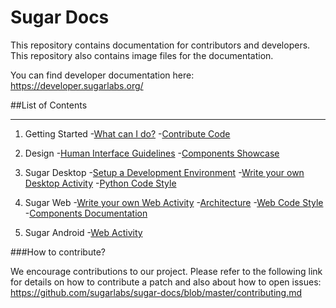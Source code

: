# Sugar Docs

This repository contains documentation for contributors and 
developers. This repository also contains image files for 
the documentation.

You can find developer documentation here:
https://developer.sugarlabs.org/

##List of Contents
___

1. Getting Started
  -[What can I do?](https://developer.sugarlabs.org/what-can-i-do.md.html)
  -[Contribute Code](https://developer.sugarlabs.org/contributing.md.html)

2. Design
  -[Human Interface Guidelines](https://developer.sugarlabs.org/HIG.md.html)
  -[Components Showcase](http://sugarlabs.github.io/sugar-web-samples/)
  
3. Sugar Desktop
  -[Setup a Development Environment](https://developer.sugarlabs.org/dev-environment.md.html)
  -[Write your own Desktop Activity](https://developer.sugarlabs.org/desktop-activity.md.html)
  -[Python Code Style](https://developer.sugarlabs.org/python-style.md.html)
  
4. Sugar Web
  -[Write your own Web Activity](https://developer.sugarlabs.org/web-activity.md.html)
  -[Architecture](https://developer.sugarlabs.org/web-architecture.md.html)
  -[Web Code Style](https://developer.sugarlabs.org/web-style.md.html)
  -[Components Documentation](https://developer.sugarlabs.org/sugar-web/README.md.html)
  
5. Sugar Android
  -[Web Activity](https://developer.sugarlabs.org/android.md.html)

###How to contribute?

We encourage contributions to our project. Please refer to 
the following link for details on how to contribute a 
patch and also about how to open issues: 
https://github.com/sugarlabs/sugar-docs/blob/master/contributing.md 
